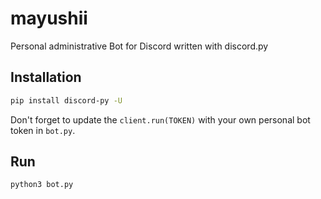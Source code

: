 # mayushii
Personal administrative Bot for Discord written with discord.py

## Installation
```sh
pip install discord-py -U
```

Don't forget to update the `client.run(TOKEN)` with your own personal bot token in `bot.py`.

## Run
```python
python3 bot.py
```
